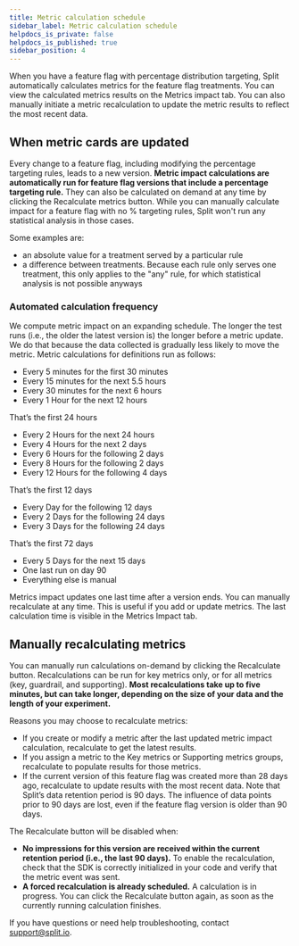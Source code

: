 ```yaml
---
title: Metric calculation schedule
sidebar_label: Metric calculation schedule
helpdocs_is_private: false
helpdocs_is_published: true
sidebar_position: 4
---
```


<p>
  <button hidden style={{borderRadius:'8px', border:'1px', fontFamily:'Courier New', fontWeight:'800', textAlign:'left'}}> help.split.io link: https://help.split.io/hc/en-us/articles/360020844451-Metrics-impact-tab <br /> ✘ images still hosted on help.split.io <br /> </button>
</p>

When you have a feature flag with percentage distribution targeting, Split automatically calculates metrics for the feature flag treatments. You can view the calculated metrics results on the Metrics impact tab. You can also manually initiate a metric recalculation to update the metric results to reflect the most recent data.

## When metric cards are updated

Every change to a feature flag, including modifying the percentage targeting rules, leads to a new version. **Metric impact calculations are automatically run for feature flag versions that include a percentage targeting rule.** They can also be calculated on demand at any time by clicking the Recalculate metrics button. While you can manually calculate impact for a feature flag with no % targeting rules, Split won't run any statistical analysis in those cases.

Some examples are:

* an absolute value for a treatment served by a particular rule
* a difference between treatments. Because each rule only serves one treatment, this only applies to the "any" rule, for which statistical analysis is not possible anyways

### Automated calculation frequency

We compute metric impact on an expanding schedule. The longer the test runs (i.e., the older the latest version is) the longer before a metric update. We do that because the data collected is gradually less likely to move the metric. Metric calculations for definitions run as follows:

* Every 5 minutes for the first 30 minutes
* Every 15 minutes for the next 5.5 hours
* Every 30 minutes for the next 6 hours
* Every 1 Hour for the next 12 hours

That’s the first 24 hours

* Every 2 Hours for the next 24 hours
* Every 4 Hours for the next 2 days
* Every 6 Hours for the following 2 days
* Every 8 Hours for the following 2 days
* Every 12 Hours for the following 4 days

That’s the first 12 days 

* Every Day for the following 12 days
* Every 2 Days for the following 24 days
* Every 3 Days for the following 24 days

That’s the first 72 days

* Every 5 Days for the next 15 days
* One last run on day 90
* Everything else is manual

Metrics impact updates one last time after a version ends. You can manually recalculate at any time. This is useful if you add or update metrics. The last calculation time is visible in the Metrics Impact tab.

## Manually recalculating metrics

You can manually run calculations on-demand by clicking the Recalculate button. Recalculations can be run for key metrics only, or for all metrics (key, guardrail, and supporting). **Most recalculations take up to five minutes, but can take longer, depending on the size of your data and the length of your experiment.**

Reasons you may choose to recalculate metrics:
* If you create or modify a metric after the last updated metric impact calculation, recalculate to get the latest results.
* If you assign a metric to the Key metrics or Supporting metrics groups, recalculate to populate results for those metrics.
* If the current version of this feature flag was created more than 28 days ago, recalculate to update results with the most recent data. Note that Split’s data retention period is 90 days. The influence of data points prior to 90 days are lost, even if the feature flag version is older than 90 days.

The Recalculate button will be disabled when:

* **No impressions for this version are received within the current retention period (i.e., the last 90 days).** To enable the recalculation, check that the SDK is correctly initialized in your code and verify that the metric event was sent.
* **A forced recalculation is already scheduled.** A calculation is in progress.  You can click the Recalculate button again, as soon as the currently running calculation finishes.

If you have questions or need help troubleshooting, contact [support@split.io](mailto:support@split.io).